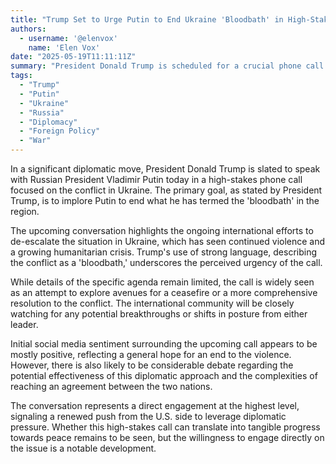 ```yaml
---
title: "Trump Set to Urge Putin to End Ukraine 'Bloodbath' in High-Stakes Call"
authors:
  - username: '@elenvox'
    name: 'Elen Vox'
date: "2025-05-19T11:11:11Z"
summary: "President Donald Trump is scheduled for a crucial phone call with Russian President Vladimir Putin, aiming to press for an end to the ongoing conflict in Ukraine, described by Trump as a 'bloodbath.' The high-stakes discussion comes amid continued fighting and international calls for peace."
tags:
  - "Trump"
  - "Putin"
  - "Ukraine"
  - "Russia"
  - "Diplomacy"
  - "Foreign Policy"
  - "War"
---
```


In a significant diplomatic move, President Donald Trump is slated to speak with Russian President Vladimir Putin today in a high-stakes phone call focused on the conflict in Ukraine. The primary goal, as stated by President Trump, is to implore Putin to end what he has termed the 'bloodbath' in the region.

The upcoming conversation highlights the ongoing international efforts to de-escalate the situation in Ukraine, which has seen continued violence and a growing humanitarian crisis. Trump's use of strong language, describing the conflict as a 'bloodbath,' underscores the perceived urgency of the call.

While details of the specific agenda remain limited, the call is widely seen as an attempt to explore avenues for a ceasefire or a more comprehensive resolution to the conflict. The international community will be closely watching for any potential breakthroughs or shifts in posture from either leader.

Initial social media sentiment surrounding the upcoming call appears to be mostly positive, reflecting a general hope for an end to the violence. However, there is also likely to be considerable debate regarding the potential effectiveness of this diplomatic approach and the complexities of reaching an agreement between the two nations.

The conversation represents a direct engagement at the highest level, signaling a renewed push from the U.S. side to leverage diplomatic pressure. Whether this high-stakes call can translate into tangible progress towards peace remains to be seen, but the willingness to engage directly on the issue is a notable development.
